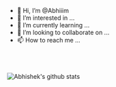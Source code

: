 - 👋 Hi, I’m @Abhiiim
- 👀 I’m interested in ...
- 🌱 I’m currently learning ...
- 💞️ I’m looking to collaborate on ...
- 📫 How to reach me ...

<!---
Abhiiim/Abhiiim is a ✨ special ✨ repository because its `README.md` (this file) appears on your GitHub profile.
You can click the Preview link to take a look at your changes.
--->

<br />
<br />


![Abhishek's github stats](https://github-readme-stats.vercel.app/api?username=Abhiiim&show_icons=true&theme=radical)
